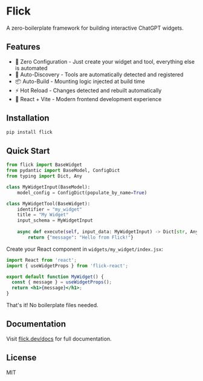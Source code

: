 # Flick

A zero-boilerplate framework for building interactive ChatGPT widgets.

## Features

- 🚀 Zero Configuration - Just create your widget and tool, everything else is automated
- 🔄 Auto-Discovery - Tools are automatically detected and registered  
- 📦 Auto-Build - Mounting logic injected at build time
- ⚡ Hot Reload - Changes detected and rebuilt automatically
- 🎨 React + Vite - Modern frontend development experience

## Installation

```bash
pip install flick
```

## Quick Start

```python
from flick import BaseWidget
from pydantic import BaseModel, ConfigDict
from typing import Dict, Any

class MyWidgetInput(BaseModel):
    model_config = ConfigDict(populate_by_name=True)

class MyWidgetTool(BaseWidget):
    identifier = "my_widget"
    title = "My Widget"
    input_schema = MyWidgetInput
    
    async def execute(self, input_data: MyWidgetInput) -> Dict[str, Any]:
        return {"message": "Hello from Flick!"}
```

Create your React component in `widgets/my_widget/index.jsx`:

```jsx
import React from 'react';
import { useWidgetProps } from 'flick-react';

export default function MyWidget() {
  const { message } = useWidgetProps();
  return <h1>{message}</h1>;
}
```

That's it! No boilerplate files needed.

## Documentation

Visit [flick.dev/docs](https://flick.dev/docs) for full documentation.

## License

MIT

